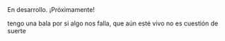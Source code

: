 
<html>
<body>
<div id="contenidoprincipal">
En desarrollo. ¡Próximamente!
</div>
<div id="piedepagina">
<p> tengo una bala por si algo nos falla, que aún esté vivo no es cuestión de suerte  </p>
</div>
</body>
</html>

